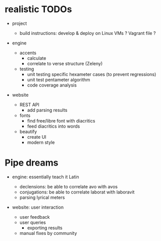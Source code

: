 realistic TODOs
====

* project
    * build instructions: develop & deploy on Linux VMs ? Vagrant file ?

* engine
    * accents
        * calculate
        * correlate to verse structure (Zeleny)
    * testing
        * unit testing specific hexameter cases (to prevent regressions)
        * unit test pentameter algorithm
        * code coverage analysis

* website
    * REST API
        * add parsing results
    * fonts
        * find free/libre font with diacritics
        * feed diacritics into words
    * beautify
        * create UI
        * modern style

Pipe dreams
====

* engine: essentially teach it Latin
    * declensions: be able to correlate avo with avos
    * conjugations: be able to correlate laborat with laboravit
    * parsing lyrical meters

* website: user interaction
    * user feedback
    * user queries
        * exporting results
    * manual fixes by community
